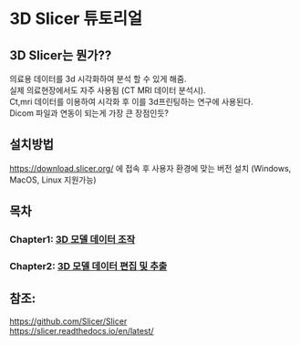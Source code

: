 # 3D Slicer 튜토리얼

## 3D Slicer는 뭔가??

의료용 데이터를 3d 시각화하여 분석 할 수 있게 해줌.   
실제 의료현장에서도 자주 사용됨 (CT MRI 데이터 분석시).    
Ct,mri 데이터를 이용하여 시각화 후 이를 3d프린팅하는 연구에 사용된다.   
Dicom 파일과 연동이 되는게 가장 큰 장점인듯?


## 설치방법   
https://download.slicer.org/ 에 접속 후 사용자 환경에 맞는 버전 설치 (Windows, MacOS, Linux 지원가능)

## 목차   
### Chapter1: [3D 모델 데이터 조작](https://github.com/BevoLEt/3d_slicer_tutorial/blob/main/chapter1/3dmodeling_by_medical_data.md)   
### Chapter2: [3D 모델 데이터 편집 및 추출](https://github.com/BevoLEt/3d_slicer_tutorial/blob/main/chapter2/3dmodeling_by_medical_data2.md)


## 참조:   
https://github.com/Slicer/Slicer   
https://slicer.readthedocs.io/en/latest/
